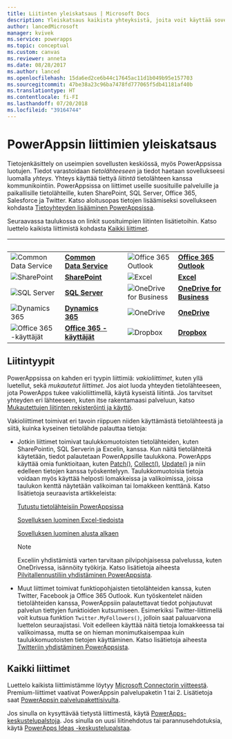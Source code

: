 ```yaml
---
title: Liitinten yleiskatsaus | Microsoft Docs
description: Yleiskatsaus kaikista yhteyksistä, joita voit käyttää sovellusten rakentamiseen
author: lancedMicrosoft
manager: kvivek
ms.service: powerapps
ms.topic: conceptual
ms.custom: canvas
ms.reviewer: anneta
ms.date: 08/28/2017
ms.author: lanced
ms.openlocfilehash: 15da6ed2ce6b44c17645ac11d1b049b95e157703
ms.sourcegitcommit: 47be38a23c96ba7478fd777065f5db41181af40b
ms.translationtype: HT
ms.contentlocale: fi-FI
ms.lasthandoff: 07/20/2018
ms.locfileid: "39164744"
---
```

# <a name="overview-of-connectors-for-powerapps"></a>PowerAppsin liittimien yleiskatsaus
Tietojenkäsittely on useimpien sovellusten keskiössä, myös PowerAppsissa luotujen. Tiedot varastoidaan *tietolähteeseen* ja tiedot haetaan sovellukseesi luomalla *yhteys*. Yhteys käyttää tiettyä *liitintä* tietolähteen kanssa kommunikointiin. PowerAppsissa on liittimet useille suosituille palveluille ja paikallisille tietolähteille, kuten SharePoint, SQL Server, Office 365, Salesforce ja Twitter. Katso aloitusopas tietojen lisäämiseksi sovellukseen kohdasta [Tietoyhteyden lisääminen PowerAppsissa](add-data-connection.md).

Seuraavassa taulukossa on linkit suosituimpien liitinten lisätietoihin. Katso luettelo kaikista liittimistä kohdasta [Kaikki liittimet](#all-connectors).

| &nbsp; | &nbsp; | &nbsp; | &nbsp; | &nbsp; |
| --- | --- | --- | --- | --- |
| ![Common Data Service](./media/connections-list/cdm.png) |[**Common Data Service**](../common-data-service/data-platform-intro.md) |&nbsp; |![Office 365 Outlook](./media/connections-list/office365.png) |[**Office 365 Outlook**](connections/connection-office365-outlook.md) |
| ![SharePoint](./media/connections-list/sharepoint.png) |[**SharePoint**](connections/connection-sharepoint-online.md) |&nbsp; |![Excel](./media/connections-list/excel.png) |[**Excel**](connections/connection-excel.md) |
| ![SQL Server](./media/connections-list/sql.png) |[**SQL Server**](connections/connection-azure-sqldatabase.md) |&nbsp; |![OneDrive for Business](./media/connections-list/onedrive.png) |[**OneDrive for Business**](connections/cloud-storage-blob-connections.md) |
| ![Dynamics 365](./media/connections-list/dynamics-365.png) |[**Dynamics 365**](connections/connection-dynamics-crmonline.md) |&nbsp; |![OneDrive](./media/connections-list/onedrive.png) |[**OneDrive**](connections/cloud-storage-blob-connections.md) |
| ![Office 365 -käyttäjät](./media/connections-list/office365.png) |[**Office 365 -käyttäjät**](connections/connection-office365-users.md) |&nbsp; |![Dropbox](./media/connections-list/dropbox.png) |[**Dropbox**](connections/cloud-storage-blob-connections.md) |

## <a name="types-of-connectors"></a>Liitintyypit
PowerAppsissa on kahden eri tyypin liittimiä: *vakioliittimet*, kuten yllä luetellut, sekä *mukautetut liittimet*. Jos aiot luoda yhteyden tietolähteeseen, jota PowerApps tukee vakioliittimellä, käytä kyseistä liitintä. Jos tarvitset yhteyden eri lähteeseen, kuten itse rakentamaasi palveluun, katso [Mukautettujen liitinten rekisteröinti ja käyttö](../canvas-apps/register-custom-api.md).

Vakioliittimet toimivat eri tavoin riippuen niiden käyttämästä tietolähteestä ja siitä, kuinka kyseinen tietolähde palauttaa tietoja:

* Jotkin liittimet toimivat taulukkomuotoisten tietolähteiden, kuten SharePointin, SQL Serverin ja Excelin, kanssa. Kun näitä tietolähteitä käytetään, tiedot palautetaan PowerAppsille taulukkona. PowerApps käyttää omia funktioitaan, kuten [Patch()](functions/function-patch.md), [Collect()](functions/function-clear-collect-clearcollect.md), [Update()](functions/function-update-updateif.md) ja niin edelleen tietojen kanssa työskentelyyn. Taulukkomuotoisia tietoja voidaan myös käyttää helposti lomakkeissa ja valikoimissa, joissa taulukon kenttä näytetään valikoiman tai lomakkeen kenttänä. Katso lisätietoja seuraavista artikkeleista:

    [Tutustu tietolähteisiin PowerAppsissa](working-with-data-sources.md)

    [Sovelluksen luominen Excel-tiedoista](get-started-create-from-data.md)

    [Sovelluksen luominen alusta alkaen](get-started-create-from-blank.md)

    > [!NOTE]
  > Exceliin yhdistämistä varten tarvitaan pilvipohjaisessa palvelussa, kuten OneDrivessa, isännöity työkirja. Katso lisätietoja aiheesta [Pilvitallennustiliin yhdistäminen PowerAppsista](connections/cloud-storage-blob-connections.md).

* Muut liittimet toimivat funktiopohjaisten tietolähteiden kanssa, kuten Twitter, Facebook ja Office 365 Outlook. Kun työskentelet näiden tietolähteiden kanssa, PowerAppsiin palautettavat tiedot pohjautuvat palvelun tiettyjen funktioiden kutsumiseen. Esimerkiksi Twitter-liittimellä voit kutsua funktion `Twitter.MyFollowers()`, jolloin saat paluuarvona luettelon seuraajistasi. Voit edelleen käyttää näitä tietoja lomakkeessa tai valikoimassa, mutta se on hieman monimutkaisempaa kuin taulukkomuotoisten tietojen käyttäminen. Katso lisätietoja aiheesta [Twitteriin yhdistäminen PowerAppsista](connections/connection-twitter.md).

## <a name="all-connectors"></a>Kaikki liittimet
Luettelo kaikista liittimistämme löytyy [Microsoft Connectorin viitteestä](https://docs.microsoft.com/connectors/). Premium-liittimet vaativat PowerAppsin palvelupaketin 1 tai 2. Lisätietoja saat [PowerAppsin palvelupakettisivulta](https://powerapps.microsoft.com/pricing/).


Jos sinulla on kysyttävää tietystä liittimestä, käytä [PowerApps-keskustelupalstoja](https://powerusers.microsoft.com/t5/PowerApps-Community/ct-p/PowerApps1). Jos sinulla on uusi liitinehdotus tai parannusehdotuksia, käytä [PowerApps Ideas -keskustelupalstaa](https://powerusers.microsoft.com/t5/PowerApps-Ideas/idb-p/PowerAppsIdeas).
